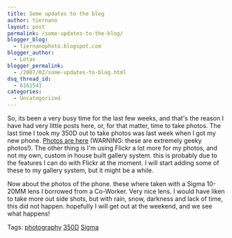 ```yaml
---
title: Some updates to the blog
author: tiernano
layout: post
permalink: /some-updates-to-the-blog/
blogger_blog:
  - tiernanophoto.blogspot.com
blogger_author:
  - Lotas
blogger_permalink:
  - /2007/02/some-updates-to-blog.html
dsq_thread_id:
  - 6161541
categories:
  - Uncategorized
---
```

So, its been a very busy time for the last few weeks, and that's the reason I have had very little posts here, or, for that matter, time to take photos. The last time I took my 350D out to take photos was last week when I got my new phone. [Photos are here][1] (WARNING: these are extremely geeky photos!). The other thing is I'm using Flickr a lot more for my photos, and not my own, custom in house built gallery system. this is probably due to the features I can do with Flickr at the moment. I will start adding some of these to my gallery system, but it might be a while.

Now about the photos of the phone. these where taken with a Sigma 10-20MM lens I borrowed from a Co-Worker. Very nice lens. I would have liken to take more out side shots, but with rain, snow, darkness and lack of time, this did not happen. hopefully I will get out at the weekend, and we see what happens!

Tags: <a href="http://technorati.com/tag/photography" rel="tag">photography</a> <a href="http://technorati.com/tag/350D" rel="tag">350D</a> <a href="http://technorati.com/tag/Sigma" rel="tag">Sigma</a>

 [1]: http://www.flickr.com/photos/lsmartman/sets/72157594533924332/